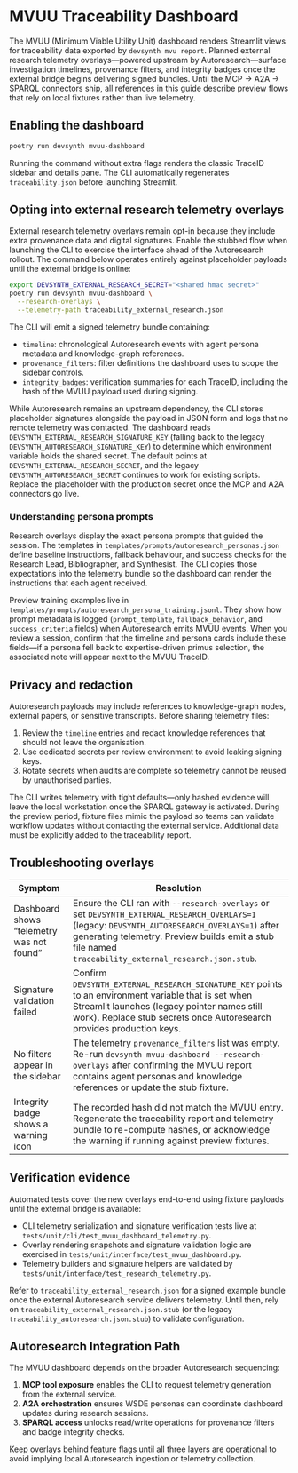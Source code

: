 # MVUU Traceability Dashboard

The MVUU (Minimum Viable Utility Unit) dashboard renders Streamlit views for
traceability data exported by `devsynth mvu report`. Planned external research
telemetry overlays—powered upstream by Autoresearch—surface investigation
timelines, provenance filters, and integrity badges once the external bridge
begins delivering signed bundles. Until the MCP → A2A → SPARQL connectors ship,
all references in this guide describe preview flows that rely on local fixtures
rather than live telemetry.

## Enabling the dashboard

```bash
poetry run devsynth mvuu-dashboard
```

Running the command without extra flags renders the classic TraceID sidebar and
details pane. The CLI automatically regenerates `traceability.json` before
launching Streamlit.

## Opting into external research telemetry overlays

External research telemetry overlays remain opt-in because they include extra
provenance data and digital signatures. Enable the stubbed flow when launching
the CLI to exercise the interface ahead of the Autoresearch rollout. The command
below operates entirely against placeholder payloads until the external bridge
is online:

```bash
export DEVSYNTH_EXTERNAL_RESEARCH_SECRET="<shared hmac secret>"
poetry run devsynth mvuu-dashboard \
  --research-overlays \
  --telemetry-path traceability_external_research.json
```

The CLI will emit a signed telemetry bundle containing:

- `timeline`: chronological Autoresearch events with agent persona metadata and
  knowledge-graph references.
- `provenance_filters`: filter definitions the dashboard uses to scope the
  sidebar controls.
- `integrity_badges`: verification summaries for each TraceID, including the
  hash of the MVUU payload used during signing.

While Autoresearch remains an upstream dependency, the CLI stores placeholder
signatures alongside the payload in JSON form and logs that no remote telemetry
was contacted. The dashboard reads
`DEVSYNTH_EXTERNAL_RESEARCH_SIGNATURE_KEY` (falling back to the legacy
`DEVSYNTH_AUTORESEARCH_SIGNATURE_KEY`) to determine which environment variable
holds the shared secret. The default points at
`DEVSYNTH_EXTERNAL_RESEARCH_SECRET`, and the legacy
`DEVSYNTH_AUTORESEARCH_SECRET` continues to work for existing scripts. Replace
the placeholder with the production secret once the MCP and A2A connectors go
live.

### Understanding persona prompts

Research overlays display the exact persona prompts that guided the session.
The templates in `templates/prompts/autoresearch_personas.json` define baseline
instructions, fallback behaviour, and success checks for the Research Lead,
Bibliographer, and Synthesist. The CLI copies those expectations into the
telemetry bundle so the dashboard can render the instructions that each agent
received.

Preview training examples live in
`templates/prompts/autoresearch_persona_training.jsonl`. They show how prompt
metadata is logged (`prompt_template`, `fallback_behavior`, and
`success_criteria` fields) when Autoresearch emits MVUU events. When you review a
session, confirm that the timeline and persona cards include these fields—if a
persona fell back to expertise-driven primus selection, the associated note will
appear next to the MVUU TraceID.

## Privacy and redaction

Autoresearch payloads may include references to knowledge-graph nodes, external
papers, or sensitive transcripts. Before sharing telemetry files:

1. Review the `timeline` entries and redact knowledge references that should not
   leave the organisation.
2. Use dedicated secrets per review environment to avoid leaking signing keys.
3. Rotate secrets when audits are complete so telemetry cannot be reused by
   unauthorised parties.

The CLI writes telemetry with tight defaults—only hashed evidence will leave the
local workstation once the SPARQL gateway is activated. During the preview
period, fixture files mimic the payload so teams can validate workflow updates
without contacting the external service. Additional data must be explicitly
added to the traceability report.

## Troubleshooting overlays

| Symptom | Resolution |
| --- | --- |
| Dashboard shows “telemetry was not found” | Ensure the CLI ran with `--research-overlays` or set `DEVSYNTH_EXTERNAL_RESEARCH_OVERLAYS=1` (legacy: `DEVSYNTH_AUTORESEARCH_OVERLAYS=1`) after generating telemetry. Preview builds emit a stub file named `traceability_external_research.json.stub`. |
| Signature validation failed | Confirm `DEVSYNTH_EXTERNAL_RESEARCH_SIGNATURE_KEY` points to an environment variable that is set when Streamlit launches (legacy pointer names still work). Replace stub secrets once Autoresearch provides production keys. |
| No filters appear in the sidebar | The telemetry `provenance_filters` list was empty. Re-run `devsynth mvuu-dashboard --research-overlays` after confirming the MVUU report contains agent personas and knowledge references or update the stub fixture. |
| Integrity badge shows a warning icon | The recorded hash did not match the MVUU entry. Regenerate the traceability report and telemetry bundle to re-compute hashes, or acknowledge the warning if running against preview fixtures. |

## Verification evidence

Automated tests cover the new overlays end-to-end using fixture payloads until
the external bridge is available:

- CLI telemetry serialization and signature verification tests live at
  `tests/unit/cli/test_mvuu_dashboard_telemetry.py`.
- Overlay rendering snapshots and signature validation logic are exercised in
  `tests/unit/interface/test_mvuu_dashboard.py`.
- Telemetry builders and signature helpers are validated by
  `tests/unit/interface/test_research_telemetry.py`.

Refer to `traceability_external_research.json` for a signed example bundle once
the external Autoresearch service delivers telemetry. Until then, rely on
`traceability_external_research.json.stub` (or the legacy
`traceability_autoresearch.json.stub`) to validate configuration.

## Autoresearch Integration Path

The MVUU dashboard depends on the broader Autoresearch sequencing:

1. **MCP tool exposure** enables the CLI to request telemetry generation from
   the external service.
2. **A2A orchestration** ensures WSDE personas can coordinate dashboard updates
   during research sessions.
3. **SPARQL access** unlocks read/write operations for provenance filters and
   badge integrity checks.

Keep overlays behind feature flags until all three layers are operational to
avoid implying local Autoresearch ingestion or telemetry collection.
